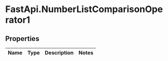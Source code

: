 # FastApi.NumberListComparisonOperator1

## Properties
Name | Type | Description | Notes
------------ | ------------- | ------------- | -------------
